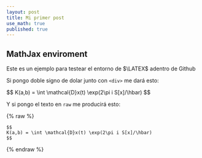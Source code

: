 ```yaml
---
layout: post
title: Mi primer post
use_math: true
published: true
---
```


## MathJax enviroment

Este es un ejemplo para testear el entorno de $\LATEX$ adentro de Github

Si pongo doble signo de dolar junto con $\texttt{<div>}$ me dará esto:

<div>
$$
K(a,b) = \int \mathcal{D}x(t) \exp(2\pi i S[x]/\hbar)
$$
</div>


Y si pongo el texto en $\texttt{raw}$ me producirá esto:

{% raw %}
```
$$
K(a,b) = \int \mathcal{D}x(t) \exp(2\pi i S[x]/\hbar)
$$
```
{% endraw %}



